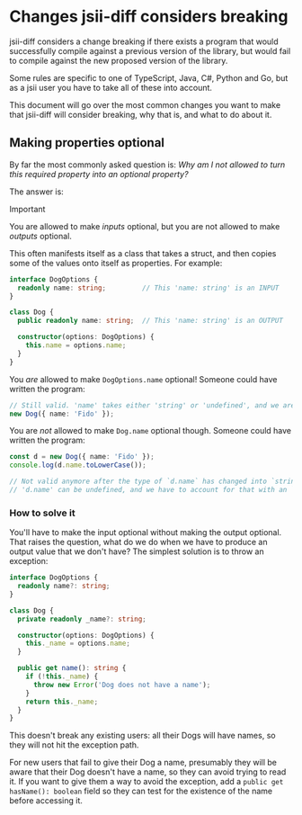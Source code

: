 # Changes jsii-diff considers breaking

jsii-diff considers a change breaking if there exists a program that would
successfully compile against a previous version of the library, but would fail
to compile against the new proposed version of the library.

Some rules are specific to one of TypeScript, Java, C#, Python and Go, but as a
jsii user you have to take all of these into account.

This document will go over the most common changes you want to make that jsii-diff
will consider breaking, why that is, and what to do about it.

## Making properties optional

By far the most commonly asked question is: *Why am I not allowed to turn this required property into an optional property?*

The answer is:

> [!IMPORTANT]
> You are allowed to make *inputs* optional, but you are not allowed to make *outputs* optional.

This often manifests itself as a class that takes a struct, and then copies some of the values onto itself as properties. For example:

```ts
interface DogOptions {
  readonly name: string;         // This 'name: string' is an INPUT
}

class Dog {
  public readonly name: string;  // This 'name: string' is an OUTPUT

  constructor(options: DogOptions) {
    this.name = options.name;
  }
}
```

You *are* allowed to make `DogOptions.name` optional! Someone could have written the program:

```ts
// Still valid. 'name' takes either 'string' or 'undefined', and we are giving it a 'string'
new Dog({ name: 'Fido' });
```

You are *not* allowed to make `Dog.name` optional though. Someone could have written the program:

```ts
const d = new Dog({ name: 'Fido' });
console.log(d.name.toLowerCase());

// Not valid anymore after the type of `d.name` has changed into `string | undefined`.
// 'd.name' can be undefined, and we have to account for that with an `if`!
```

### How to solve it

You'll have to make the input optional without making the output optional. That raises
the question, what do we do when we have to produce an output value that we don't have?
The simplest solution is to throw an exception:

```ts
interface DogOptions {
  readonly name?: string;
}

class Dog {
  private readonly _name?: string;

  constructor(options: DogOptions) {
    this._name = options.name;
  }

  public get name(): string {
    if (!this._name) {
      throw new Error('Dog does not have a name');
    }
    return this._name;
  }
}
```

This doesn't break any existing users: all their Dogs will have names, so they will not hit the exception path.

For new users that fail to give their Dog a name, presumably they will be aware that their Dog doesn't have a name, so they can avoid trying to read it. If you want to give them a way to avoid the exception, add a `public get hasName(): boolean` field so they can test for the existence of the name before accessing it.
